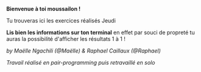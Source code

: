 <p><strong>Bienvenue à toi moussailon !</strong><p>
<p>Tu trouveras ici les exercices réalisés Jeudi</p>
<p><strong>Lis bien les informations sur ton terminal</strong> en effet par souci de propreté tu auras la possibilité d'afficher les résultats 1 à 1 !<p>
<p><em>by Maëlle Ngachili (@Maëlle) & Raphael Caillaux (@Raphael)<em><p>
<p><em>Travail réalisé en pair-programming puis retravaillé en solo<em><p>
